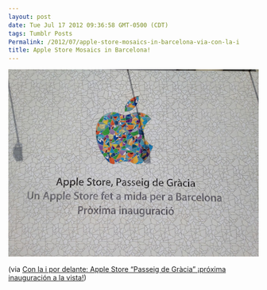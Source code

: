 ```yaml
---
layout: post
date: Tue Jul 17 2012 09:36:58 GMT-0500 (CDT)
tags: Tumblr Posts
Permalink: /2012/07/apple-store-mosaics-in-barcelona-via-con-la-i
title: Apple Store Mosaics in Barcelona!
---
```


![](/public/assets/tumblr/tumblr_m7b79mdUTz1qa4klho1_1280.jpg)

(via [Con la i por delante: Apple Store “Passeig de Gràcia” ¡próxima inauguración a la vista!](http://www.ipordelante.com/2012/07/apple-store-passeig-de-gracia-proxima.html))
